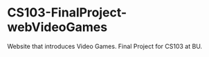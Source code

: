 # CS103-FinalProject-webVideoGames
Website that introduces Video Games. Final Project for CS103 at BU.
